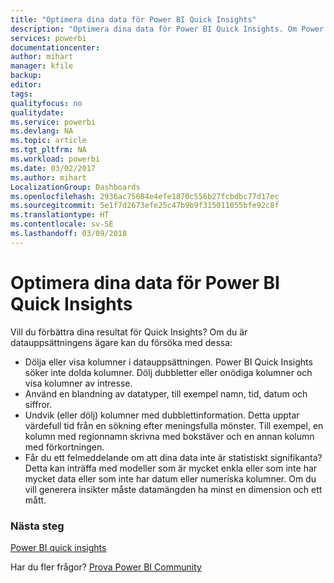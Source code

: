 ```yaml
---
title: "Optimera dina data för Power BI Quick Insights"
description: "Optimera dina data för Power BI Quick Insights. Om Power BI inte hittar insikter i dina data kan du göra följande"
services: powerbi
documentationcenter: 
author: mihart
manager: kfile
backup: 
editor: 
tags: 
qualityfocus: no
qualitydate: 
ms.service: powerbi
ms.devlang: NA
ms.topic: article
ms.tgt_pltfrm: NA
ms.workload: powerbi
ms.date: 03/02/2017
ms.author: mihart
LocalizationGroup: Dashboards
ms.openlocfilehash: 2936ac75684e4efe1870c556b27fcbdbc77d17ec
ms.sourcegitcommit: 5e1f7d2673efe25c47b9b9f315011055bfe92c8f
ms.translationtype: HT
ms.contentlocale: sv-SE
ms.lasthandoff: 03/09/2018
---
```

# <a name="optimize-your-data-for-power-bi-quick-insights"></a>Optimera dina data för Power BI Quick Insights
Vill du förbättra dina resultat för Quick Insights?  Om du är datauppsättningens ägare kan du försöka med dessa:

* Dölja eller visa kolumner i datauppsättningen. Power BI Quick Insights söker inte dolda kolumner.  Dölj dubbletter eller onödiga kolumner och visa kolumner av intresse.
* Använd en blandning av datatyper, till exempel namn, tid, datum och siffror.
* Undvik (eller dölj) kolumner med dubblettinformation.  Detta upptar värdefull tid från en sökning efter meningsfulla mönster.  Till exempel, en kolumn med regionnamn skrivna med bokstäver och en annan kolumn med förkortningen.
* Får du ett felmeddelande om att dina data inte är statistiskt signifikanta?  Detta kan inträffa med modeller som är mycket enkla eller som inte har mycket data eller som inte har datum eller numeriska kolumner. Om du vill generera insikter måste datamängden ha minst en dimension och ett mått.

### <a name="next-steps"></a>Nästa steg
[Power BI quick insights](service-insights.md)

Har du fler frågor? [Prova Power BI Community](http://community.powerbi.com/)

